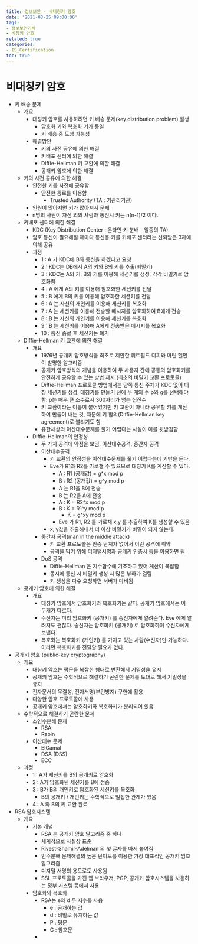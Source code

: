 ```yaml
---
title: 정보보안 - 비대칭키 암호
date: '2021-08-25 09:00:00'
tags:
- 정보보안기사
- 비칭키 암호
related: true
categories:
- IS_Certification
toc: true
---
```


# 비대칭키 암호
- 키 배송 문제
    + 개요
        * 대칭키 암호를 사용하려면 키 배송 문제(key distribution problem) 발생
            - 암호화 키와 복호화 키가 동일
            - 키 배송 중 도청 가능성
        * 해결방안
            - 키의 사전 공유에 의한 해결
            - 키배포 센터에 의한 해결
            - Diffie-Hellman 키 교환에 의한 해결
            - 공개키 암호에 의한 해결
    + 키의 사전 공유에 의한 해결
        * 안전한 키를 사전에 공유함
            - 안전한 통로를 이용함
                + Trusted Authority (TA : 키관리기관)
        * 인원이 많아지면 키가 많아져서 문제
        * n명의 사원이 자신 외의 사람과 통신시 키는 n(n-1)/2 이다.
    + 키배포 센터에 의한 해결
        * KDC (Key Distribution Center : 온라인 키 분배 - 일종의 TA)
        * 암호 통신이 필요해질 때마다 통신용 키를 키배포 센터라는 신뢰받은 3자에 의해 공유
        * 과정
            - 1 : A 가 KDC에 B와 통신을 하겠다고 요청
            - 2 : KDC는 DB에서 A의 키와 B의 키를 추출(비밀키)
            - 3 : KDC는 A의 키, B의 키를 이용해 세션키를 생성, 각각 비밀키로 암호화함
            - 4 : A 에게 A의 키를 이용해 암호화한 세션키를 전달
            - 5 : B 에게 B의 키를 이용해 암호화한 세션키를 전달
            - 6 : A 는 자신의 개인키를 이용해 세션키를 복호화
            - 7 : A 는 세션키를 이용해 전송할 메시지를 암호화하여 B에게 전송
            - 8 : B 는 자신의 개인키를 이용해 세션키를 복호화
            - 9 : B 는 세션키를 이용해 A에게 전송받은 메시지를 복호화
            - 10 : 통신 종료 후 세션키는 폐기
    + Diffie-Hellman 키 교환에 의한 해결
        * 개요
            - 1976년 공개키 암호방식을 최초로 제안한 휘트필드 디피와 마틴 헬먼이 발명한 알고리즘
            - 공개키 암호방식의 개념을 이용하여 두 사용자 간에 공통의 암호화키를 안전하게 공유할 수 있는 방법 제시 (최초의 비밀키 교환 프로토콜)
            - Diffie-Hellman 프로토콜 방법에서는 양쪽 통신 주체가 KDC 없이 대칭 세션키를 생성, 대칭키를 만들기 전에 두 개의 수 p와 g를 선택해야 함. p는 매우 큰 소수로서 300자리가 넘는 십진수
            - 키 교환이라는 이름이 붙어있지만 키 교환이 아니라 공유할 키를 계산하여 만들어 내는 것, 때문에 키 합의(Diffie-Hellman key agreement)로 불리기도 함
            - 유한체상의 이산대수문제를 풀기 어렵다는 사실이 이를 뒷받침함
        * Diffie-Hellman의 안정성
            - 두 가지 공격에 약점을 보임, 이산대수공격, 중간자 공격
            - 이산대수공격
                + 키 교환의 안정성을 이산대수문제를 풀기 어렵다는데 기반을 둔다.
                + Eve가 R1과 R2를 가로챌 수 있으므로 대칭키 K를 계산할 수 있다.
                    * A : R1 (공개값) = g^x mod p
                    * B : R2 (공개값) = g^y mod p
                    * A 는 R1을 B에 전송
                    * B 는 R2을 A에 전송
                    * A : K = R2^x mod p
                    * B : K = R1^y mod p
                        - K = g^xy mod p
                    * Eve 가 R1, R2 를 가로채 x,y 를 추출하여 K를 생성할 수 있음
                + x, y값을 추출해내서 더 이상 비밀키가 비밀이 되지 않는다.
            - 중간자 공격(man in the middle attack)
                + 키 교환 프로토콜은 인증 단계가 없어서 이런 공격에 취약
                + 공격을 막기 위해 디지털서명과 공개키 인증서 등을 이용하면 됨
            - DoS 공격
                + Diffie-Hellman 은 지수함수에 기초하고 있어 계산이 복잡함
                + 동시에 통신 시 비밀키 생성 시 많은 부하가 걸림
                + 키 생성을 다수 요청하면 서버가 마비됨
    + 공개키 암호에 의한 해결
        * 개요
            - 대칭키 암호에서 암호화키와 복호화키는 같다. 공개키 암호에서는 이 두개가 다르다.
            - 수신자는 미리 암호화키 (공개키) 를 송신자에게 알려준다. Eve 에게 알려져도 괜찮다. 송신자는 암호화키 (공개키) 로 암호화하여 수신자에게 보낸다.
            - 복호화는 복호화키 (개인키) 를 가지고 있는 사람(수신자)만 가능하다. 이러면 복호화키를 전달할 필요가 없다.
- 공개키 암호 (public-key cryptography)
    + 개요
        * 대칭키 암호는 평문을 복잡한 형태로 변환해서 기밀성을 유지
        * 공개키 암호는 수학적으로 해결하기 곤란한 문제를 토대로 해서 기밀성을 유지
        * 전자문서의 무결성, 전자서명(부인방지) 구현에 활용
        * 다양한 암호 프로토콜에 사용
        * 공개키 암호에서는 암호화키와 복호화키가 분리되어 있음.
    + 수학적으로 해결하기 곤란한 문제
        * 소인수분해 문제
            - RSA
            - Rabin
        * 이산대수 문제
            - ElGamal
            - DSA (DSS)
            - ECC
    + 과정
        * 1 : A가 세션키를 B의 공개키로 암호화
        * 2 : A가 암호화된 세션키를 B에 전송
        * 3 : B가 B의 개인키로 암호화된 세션키를 복호화
            - B의 공개키 / 개인키는 수학적으로 밀접한 관계가 있음
        * 4 : A 와 B의 키 교환 완료
- RSA 암호시스템
    + 개요
        * 기본 개념
            - RSA 는 공개키 암호 알고리즘 중 하나
            - 세계적으로 사실상 표준
            - Rivest-Shamir-Adelman 의 첫 글자를 따서 붙여짐
            - 인수분해 문제해결의 높은 난이도를 이용한 가장 대표적인 공개키 암호 알고리즘
            - 디지털 서명의 용도로도 사용됨
            - SSL 프로토콜을 가진 웹 브라우저, PGP, 공개키 암호시스템을 사용하는 정부 시스템 등에서 사용
        * 암호화와 복호화
            - RSA는 e와 d 두 지수를 사용
                + e : 공개하는 값
                + d : 비밀로 유지하는 값
                + P : 평문
                + C : 암호문
            - 